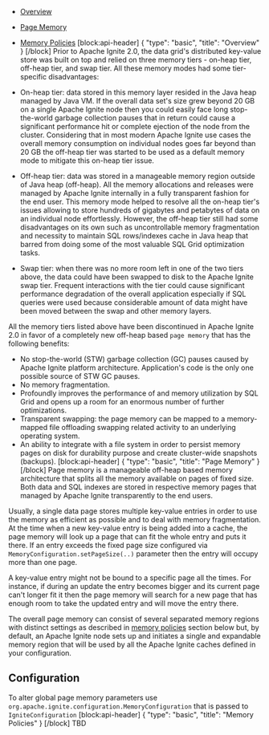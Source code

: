 * [Overview](doc:page-memory#overview)
* [Page Memory](doc:page-memory#page-memory)
* [Memory Policies](doc:page-memory#memory-policies)
[block:api-header]
{
  "type": "basic",
  "title": "Overview"
}
[/block]
Prior to Apache Ignite 2.0, the data grid's distributed key-value store was built on top and relied on three memory tiers - on-heap tier, off-heap tier, and swap tier. All these memory modes had some tier-specific disadvantages:

* On-heap tier: data stored in this memory layer resided in the Java heap managed by Java VM. If the overall data set's size grew beyond 20 GB on a single Apache Ignite node then you could easily face long stop-the-world garbage collection pauses that in return could cause a significant performance hit or complete ejection of the node from the cluster. Considering that in most modern Apache Ignite use cases the overall memory consumption on individual nodes goes far beyond than 20 GB the off-heap tier was started to be used as a default memory mode to mitigate this on-heap tier issue.

* Off-heap tier: data was stored in a manageable memory region outside of Java heap (off-heap). All the memory allocations and releases were managed by Apache Ignite internally in a fully transparent fashion for the end user. This memory mode helped to resolve all the on-heap tier's issues allowing to store hundreds of gigabytes and petabytes of data on an individual node effortlessly. However, the off-heap tier still had some disadvantages on its own such as uncontrollable memory fragmentation and necessity to maintain SQL rows/indexes cache in Java heap that barred from doing some of the most valuable SQL Grid optimization tasks.

* Swap tier: when there was no more room left in one of the two tiers above, the data could have been swapped to disk to the Apache Ignite swap tier. Frequent interactions with the tier could cause significant performance degradation of the overall application especially if SQL queries were used because considerable amount of data might have been moved between the swap and other memory layers.          

All the memory tiers listed above have been discontinued in Apache Ignite 2.0 in favor of a completely new off-heap based `page memory` that has the following benefits:
* No stop-the-world (STW) garbage collection (GC) pauses caused by Apache Ignite platform architecture. Application's code is the only one possible source of STW GC pauses.
* No memory fragmentation.
* Profoundly improves the performance of and memory utilization by SQL Grid and opens up a room for an enormous number of further optimizations.
* Transparent swapping: the page memory can be mapped to a memory-mapped file offloading swapping related activity to an underlying operating system.
* An ability to integrate with a file system in order to persist memory pages on disk for durability purpose and create cluster-wide snapshots (backups).
[block:api-header]
{
  "type": "basic",
  "title": "Page Memory"
}
[/block]
Page memory is a manageable off-heap based memory architecture that splits all the memory available on pages of fixed size. Both data and SQL indexes are stored in respective memory pages that managed by Apache Ignite transparently to the end users. 

Usually, a single data page stores multiple key-value entries in order to use the memory as efficient as possible and to deal with memory fragmentation. At the time when a new key-value entry is being added into a cache, the page memory will look up a page that can fit the whole entry and puts it there. If an entry exceeds the fixed page size configured via `MemoryConfiguration.setPageSize(..)` parameter then the entry will occupy more than one page.

A key-value entry might not be bound to a specific page all the times. For instance, if during an update the entry becomes bigger and its current page can't longer fit it then the page memory will search for a new page that has enough room to take the updated entry and will move the entry there. 

The overall page memory can consist of several separated memory regions with distinct settings as described in [memory policies](doc:page-memory#page-memory) section below but, by default, an Apache Ignite node sets up and initiates a single and expandable memory region that will be used by all the Apache Ignite caches defined in your configuration.

## Configuration

To alter global page memory parameters use `org.apache.ignite.configuration.MemoryConfiguration` that is passed to `IgniteConfiguration`
[block:api-header]
{
  "type": "basic",
  "title": "Memory Policies"
}
[/block]
TBD